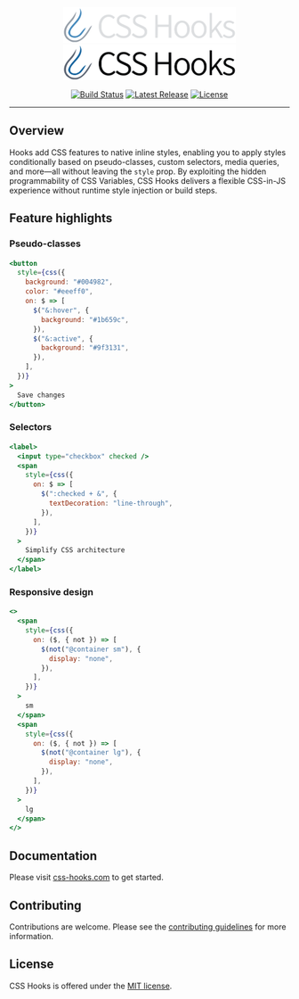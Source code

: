 <p align="center">
  <!-- npm-remove -->
  <a href="https://css-hooks.com/#gh-dark-mode-only" target="_blank">
    <img alt="CSS Hooks" src="https://raw.githubusercontent.com/css-hooks/css-hooks/HEAD/.github/logo-dark.svg" width="310" height="64" style="max-width: 100%;">
  </a>
  <!-- /npm-remove -->
  <a href="https://css-hooks.com/#gh-light-mode-only" target="_blank">
    <img alt="CSS Hooks" src="https://raw.githubusercontent.com/css-hooks/css-hooks/HEAD/.github/logo-light.svg" width="310" height="64" style="max-width: 100%;">
  </a>
</p>

<p align="center">
  <a href="https://github.com/css-hooks/css-hooks/actions/workflows/ci.yml"><img src="https://img.shields.io/github/actions/workflow/status/css-hooks/css-hooks/ci.yml?branch=master" alt="Build Status"></a>
  <a href="https://www.npmjs.com/org/css-hooks"><img src="https://img.shields.io/npm/v/@css-hooks%2Fcore.svg" alt="Latest Release"></a>
  <a href="https://github.com/css-hooks/css-hooks/blob/master/LICENSE"><img src="https://img.shields.io/npm/l/css-hooks.svg" alt="License"></a>
</p>

---

## Overview

Hooks add CSS features to native inline styles, enabling you to apply styles
conditionally based on pseudo-classes, custom selectors, media queries, and
more—all without leaving the `style` prop. By exploiting the hidden
programmability of CSS Variables, CSS Hooks delivers a flexible CSS-in-JS
experience without runtime style injection or build steps.

## Feature highlights

### Pseudo-classes

```jsx
<button
  style={css({
    background: "#004982",
    color: "#eeeff0",
    on: $ => [
      $("&:hover", {
        background: "#1b659c",
      }),
      $("&:active", {
        background: "#9f3131",
      }),
    ],
  })}
>
  Save changes
</button>
```

### Selectors

```jsx
<label>
  <input type="checkbox" checked />
  <span
    style={css({
      on: $ => [
        $(":checked + &", {
          textDecoration: "line-through",
        }),
      ],
    })}
  >
    Simplify CSS architecture
  </span>
</label>
```

### Responsive design

```jsx
<>
  <span
    style={css({
      on: ($, { not }) => [
        $(not("@container sm"), {
          display: "none",
        }),
      ],
    })}
  >
    sm
  </span>
  <span
    style={css({
      on: ($, { not }) => [
        $(not("@container lg"), {
          display: "none",
        }),
      ],
    })}
  >
    lg
  </span>
</>
```

## Documentation

Please visit [css-hooks.com](https://css-hooks.com) to get started.

## Contributing

Contributions are welcome. Please see the
[contributing guidelines](CONTRIBUTING.md) for more information.

## License

CSS Hooks is offered under the [MIT license](LICENSE).
